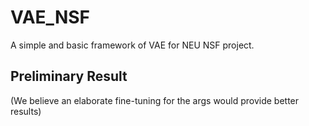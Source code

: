 # VAE_NSF
A simple and basic framework of VAE for NEU NSF project.


## Preliminary Result
(We believe an elaborate fine-tuning for the args would provide better results)



